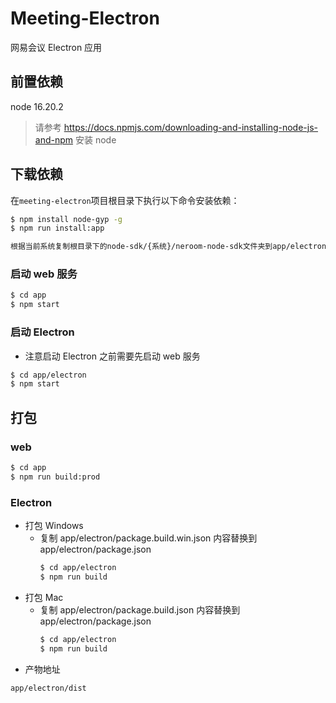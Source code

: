 # Meeting-Electron

网易会议 Electron 应用

## 前置依赖
node 16.20.2
> 请参考 https://docs.npmjs.com/downloading-and-installing-node-js-and-npm 安装 node

## 下载依赖

在`meeting-electron`项目根目录下执行以下命令安装依赖：

```bash
$ npm install node-gyp -g
$ npm run install:app
```

```html
根据当前系统复制根目录下的node-sdk/{系统}/neroom-node-sdk文件夹到app/electron/node_modules下
```




### 启动 web 服务

```bash
$ cd app
$ npm start
```

### 启动 Electron

- 注意启动 Electron 之前需要先启动 web 服务

```bash
$ cd app/electron
$ npm start
```

## 打包

### web

```bash
$ cd app
$ npm run build:prod
```

### Electron

- 打包 Windows
  - 复制 app/electron/package.build.win.json 内容替换到 app/electron/package.json
    ```bash
    $ cd app/electron
    $ npm run build
    ```
- 打包 Mac
  - 复制 app/electron/package.build.json 内容替换到 app/electron/package.json
    ```bash
    $ cd app/electron
    $ npm run build
    ```
- 产物地址
```html
app/electron/dist
```
